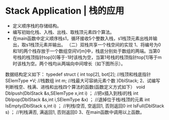 
# Stack Application | 栈的应用

* 定义顺序栈的存储结构。
* 编写初始化栈、入栈、出栈、取栈顶元素四个算法。
* 在main函数中定义顺序栈s1，循环接收5个整数入栈，s1栈顶元素出栈并输出，取s1栈顶元素并输出。
（二）双栈共享一个栈空间的实现
1、将编号为0和1的两个栈存放于一个数组空间V[m]中，栈底分别处于数组的两端。当第0号栈的栈顶指针top[0]等于-1时该栈为空，当第1号栈的栈顶指针top[1]等于m时该栈为空。两个栈均从两端向中间增长（如下图所示）。

 
数据结构定义如下：
typedef struct
{
​int top[2], bot[2];     //栈顶和栈底指针
​SElemType *V; //栈数组
​int m;          //栈最大可容纳元素个数
}DblStack;
2、试编写判断栈空、栈满、进栈和出栈四个算法的函数(函数定义方式如下）
void Dblpush(DblStack &s,SElemType x,int i) ；
//把x插入到栈i的栈
int Dblpop(DblStack &s,int i,SElemType &x) ；
//退掉位于栈i栈顶的元素
int IsEmpty(DblStack s,int i) ；
//判栈i空否, 空返回1, 否则返回0
int IsFull(DblStack s) ；
//判栈满否, 满返回1, 否则返回0
3、在main函数中调用以上函数。
